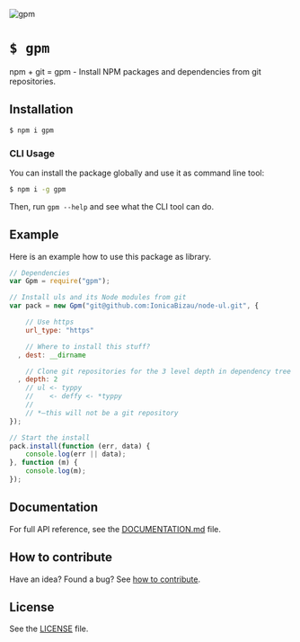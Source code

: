 













![gpm](http://i.imgur.com/lU98JRC.png)




# `$ gpm`

npm + git = gpm - Install NPM packages and dependencies from git repositories.




## Installation

```sh
$ npm i gpm
```



### CLI Usage
You can install the package globally and use it as command line tool:

```sh
$ npm i -g gpm
```

Then, run `gpm --help` and see what the CLI tool can do.








## Example


Here is an example how to use this package as library.





```js
// Dependencies
var Gpm = require("gpm");

// Install uls and its Node modules from git
var pack = new Gpm("git@github.com:IonicaBizau/node-ul.git", {

    // Use https
    url_type: "https"

    // Where to install this stuff?
  , dest: __dirname

    // Clone git repositories for the 3 level depth in dependency tree
  , depth: 2
    // ul <- typpy
    //    <- deffy <- *typpy
    //
    // *–this will not be a git repository
});

// Start the install
pack.install(function (err, data) {
    console.log(err || data);
}, function (m) {
    console.log(m);
});

```






## Documentation




For full API reference, see the [DOCUMENTATION.md][docs] file.





## How to contribute
Have an idea? Found a bug? See [how to contribute][contributing].



## License
See the [LICENSE][license] file.


[license]: /LICENSE
[contributing]: /CONTRIBUTING.md
[docs]: /DOCUMENTATION.md
